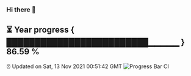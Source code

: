 ### Hi there 👋
⏳ Year progress { █████████████████████████▁▁▁▁▁ } 86.59 %
---
⏰ Updated on Sat, 13 Nov 2021 00:51:42 GMT
![Progress Bar CI](https://github.com/liununu/liununu/workflows/Progress%20Bar%20CI/badge.svg)
